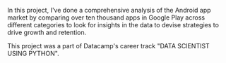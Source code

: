 In this project, I've done a comprehensive analysis of the Android app market by comparing over ten thousand apps in Google Play 
across different categories to look for insights in the data to devise strategies to drive growth and retention.

This project was a part of Datacamp's career track "DATA SCIENTIST USING PYTHON".
